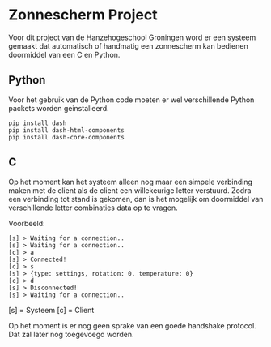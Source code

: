# Zonnescherm Project
Voor dit project van de Hanzehogeschool Groningen word er een systeem gemaakt dat automatisch of handmatig een zonnescherm kan bedienen doormiddel van een C en Python.

## Python
Voor het gebruik van de Python code moeten er wel verschillende Python packets worden geinstalleerd.

```
pip install dash
pip install dash-html-components
pip install dash-core-components
```

## C
Op het moment kan het systeem alleen nog maar een simpele verbinding maken met de client als de client een willekeurige letter verstuurd.
Zodra een verbinding tot stand is gekomen, dan is het mogelijk om doormiddel van verschillende letter combinaties data op te vragen.

Voorbeeld:
```
[s] > Waiting for a connection..
[s] > Waiting for a connection..
[c] > a
[s] > Connected!
[c] > s
[s] > {type: settings, rotation: 0, temperature: 0}
[c] > d
[s] > Disconnected!
[s] > Waiting for a connection..
```
[s] = Systeem
[c] = Client

Op het moment is er nog geen sprake van een goede handshake protocol. Dat zal later nog toegevoegd worden.